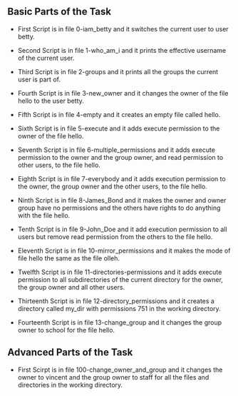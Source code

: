 ## Basic Parts of the Task
- First Script is in file 0-iam_betty and it switches the current user to user betty.

- Second Script is in file 1-who_am_i and it prints the effective username of the current user.

- Third Script is in file 2-groups and it prints all the groups the current user is part of.

- Fourth Script is in file 3-new_owner and it changes the owner of the file hello to the user betty.

- Fifth Script is in file 4-empty and it creates an empty file called hello.

- Sixth Script is in file 5-execute and it adds execute permission to the owner of the file hello.

- Seventh Script is in file 6-multiple_permissions and it adds execute permission to the owner and the group owner, and read permission to other users, to the file hello.

- Eighth Script is in file 7-everybody and it adds execution permission to the owner, the group owner and the other users, to the file hello.

- Ninth Script is in file 8-James_Bond and it makes the owner and owner group have no permissions and the others have rights to do anything with the file hello.

- Tenth Script is in file 9-John_Doe and it add execution permission to all users but remove read permission from the others to the file hello.

- Eleventh Script is in file 10-mirror_permissions and it makes the mode of file hello the same as the file olleh.

- Twelfth Script is in file 11-directories-permissions and it adds execute permission to all subdirectories of the current directory for the owner, the group owner and all other users.

- Thirteenth Script is in file 12-directory_permissions and it creates a directory called my_dir with permissions 751 in the working directory.

- Fourteenth Script is in file 13-change_group and it changes the group owner to school for the file hello.

## Advanced Parts of the Task
- First Scirpt is in file 100-change_owner_and_group and it changes the owner to vincent and the group owner to staff for all the files and directories in the working directory.
